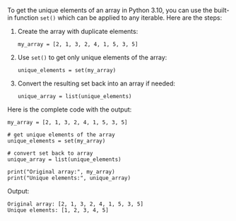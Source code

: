 To get the unique elements of an array in Python 3.10, you can use the built-in function `set()` which can be applied to any iterable. Here are the steps:

1. Create the array with duplicate elements:
   ```
   my_array = [2, 1, 3, 2, 4, 1, 5, 3, 5]
   ```
2. Use `set()` to get only unique elements of the array:
   ```
   unique_elements = set(my_array)
   ```
3. Convert the resulting set back into an array if needed:
   ```
   unique_array = list(unique_elements)
   ```

Here is the complete code with the output:

```
my_array = [2, 1, 3, 2, 4, 1, 5, 3, 5]

# get unique elements of the array
unique_elements = set(my_array)

# convert set back to array
unique_array = list(unique_elements)

print("Original array:", my_array)
print("Unique elements:", unique_array)
```

Output:
```
Original array: [2, 1, 3, 2, 4, 1, 5, 3, 5]
Unique elements: [1, 2, 3, 4, 5]
```